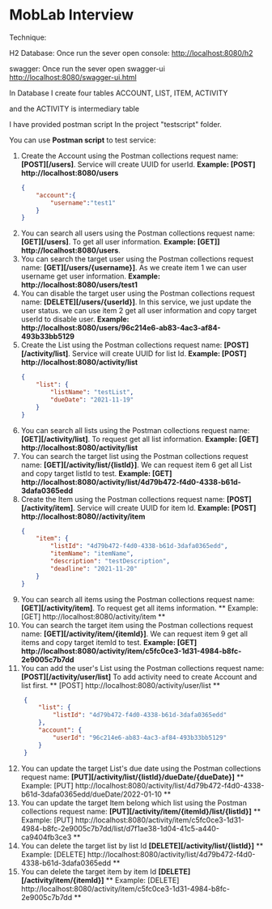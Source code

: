 # MobLab Interview

Technique: 

H2 Database: Once run the sever open console: [http://localhost:8080/h2](http://localhost:8080/h2)

swagger: Once run the sever open swagger-ui [http://localhost:8080/swagger-ui.html](http://localhost:8080/swagger-ui.html#/)

In Database I create four tables ACCOUNT, LIST, ITEM, ACTIVITY

and the ACTIVITY is intermediary table

I have provided postman script In the project "testscript" folder.

You can use **Postman script** to test service:

1. Create the Account using the Postman collections request name: **[POST][/users]**. Service will create UUID for userId. **Example: [POST] http://localhost:8080/users**
    ```json
    {
    	"account":{
    		"username":"test1"
    	}
    }
    ```
2. You can search all users using the Postman collections request name: **[GET][/users]**. To get all user information. **Example: [GET]] http://localhost:8080/users**.
3. You can search the target user using the Postman collections request name: **[GET][/users/{username}]**. As we create item 1 we can user username get user information. **Example: http://localhost:8080/users/test1** 
4. You can disable the target user using the Postman collections request name: **[DELETE][/users/{userId}]**. In this service, we just update the user status. we can use item 2 get all user information and copy target userId to disable user. **Example: http://localhost:8080/users/96c214e6-ab83-4ac3-af84-493b33bb5129**
5. Create the List using the Postman collections request name: **[POST][/activity/list]**. Service will create UUID for list Id. **Example: [POST] http://localhost:8080/activity/list**
    ```json
    {
        "list": {
            "listName": "testList",
            "dueDate": "2021-11-19"
        }
    }
    ```
6. You can search all lists using the Postman collections request name: **[GET][/activity/list]**. To request get all list information. **Example: [GET] http://localhost:8080/activity/list**
7. You can search the target list using the Postman collections request name: **[GET][/activity/list/{listId}]**. We can request item 6 get all List and copy target listId to test. **Example: [GET] http://localhost:8080/activity/list/4d79b472-f4d0-4338-b61d-3dafa0365edd** 
8. Create the Item using the Postman collections request name: **[POST][/activity/item]**. Service will create UUID for item Id. **Example: [POST] http://localhost:8080//activity/item**
    ```json
    {
        "item": {
            "listId": "4d79b472-f4d0-4338-b61d-3dafa0365edd",
            "itemName": "itemName",
            "description": "testDescription",
            "deadline": "2021-11-20"
        }
    }
    ```
9. You can search all items using the Postman collections request name: **[GET][/activity/item]**. To request get all items information. ** Example: [GET] http://localhost:8080/activity/item **
10. You can search the target item using the Postman collections request name: **[GET][/activity/item/{itemId}]**. We can request item 9 get all items and copy target itemId to test. **Example: [GET] http://localhost:8080/activity/item/c5fc0ce3-1d31-4984-b8fc-2e9005c7b7dd**
11. You can add the user's List using the Postman collections request name: **[POST][/activity/user/list]** To add activity need to create Account and list first. ** [POST] http://localhost:8080/activity/user/list **
```json
    {
        "list": {
            "listId": "4d79b472-f4d0-4338-b61d-3dafa0365edd"
        },
        "account": {
            "userId": "96c214e6-ab83-4ac3-af84-493b33bb5129"
        }
    }
```
12. You can update the target List's due date using the Postman collections request name: **[PUT][/activity/list/{listId}/dueDate/{dueDate}]** ** Example: [PUT] http://localhost:8080/activity/list/4d79b472-f4d0-4338-b61d-3dafa0365edd/dueDate/2022-01-10 **
13. You can update the target Item belong which list using the Postman collections request name: **[PUT][/activity/item/{itemId}/list/{listId}]** ** Example: [PUT] http://localhost:8080/activity/item/c5fc0ce3-1d31-4984-b8fc-2e9005c7b7dd/list/d7f1ae38-1d04-41c5-a440-ca9404fb3ce3 **
14. You can delete the target list by list Id **[DELETE][/activity/list/{listId}]** ** Example: [DELETE] http://localhost:8080/activity/list/4d79b472-f4d0-4338-b61d-3dafa0365edd **
15. You can delete the target item by item Id **[DELETE][/activity/item/{itemId}]** ** Example: [DELETE] http://localhost:8080/activity/item/c5fc0ce3-1d31-4984-b8fc-2e9005c7b7dd **